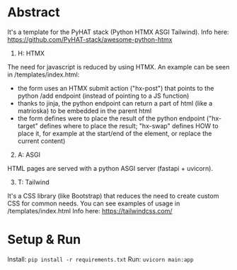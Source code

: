 # Abstract

It's a template for the PyHAT stack (Python HTMX ASGI Tailwind).
Info here: https://github.com/PyHAT-stack/awesome-python-htmx

1) H: HTMX


The need for javascript is reduced by using HTMX.
An example can be seen in /templates/index.html:
- the form uses an HTMX submit action ("hx-post") that points to the python /add endpoint (instead of pointing to a JS function)
- thanks to jinja, the python endpoint can return a part of html (like a matrioska) to be embedded in the parent html
- the form defines were to place the result of the python endpoint ("hx-target" defines where to place the result; "hx-swap" defines HOW to place it, for example at the start/end of the element, or replace the current content) 

2) A: ASGI

HTML pages are served with a python ASGI server (fastapi + uvicorn).

3) T: Tailwind

It's a CSS library (like Bootstrap) that reduces the need to create custom CSS for common needs. You can see examples of usage in /templates/index.html
Info here: https://tailwindcss.com/

# Setup & Run

Install: `pip install -r requirements.txt`
Run: `uvicorn main:app`